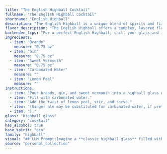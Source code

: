 ```yaml
---
title: "The English Highball Cocktail"
fullname: "The English Highball Cocktail"
shortname: "English Highball"
description: "The English Highball is a unique blend of spirits and fizz, defying easy categorization. Though its ingredients hint at a classic highball, its brandy and vermouth base lean towards a Manhattan-like complexity. Its origin is shrouded in mystery, likely emerging from the eclectic cocktail scene of late 19th century England. "
flavor_description: "The English Highball offers a complex, layered flavor profile. The brandy provides rich fruitiness and warmth, while gin adds a botanical spice. Sweet vermouth contributes sweetness and herbal notes, balanced by the refreshing effervescence of carbonated water. A subtle citrus zest from the lemon peel completes the experience, creating a harmonious blend of sweet, spicy, and invigorating notes. "
bartender_tips: "For a perfect English Highball, chill your glass and ingredients beforehand. Use high-quality brandy and gin, and a touch of sweet vermouth for complexity. Don't over-shake, as you want a light, refreshing drink. Garnish with a lemon peel twist, expressing the oils over the cocktail for aroma.  "
ingredients:
  - item: "Brandy"
    measure: "0.75 oz"
  - item: "Gin"
    measure: "0.75 oz"
  - item: "Sweet Vermouth"
    measure: "0.75 oz"
  - item: "Carbonated Water"
    measure: ""
  - item: "Lemon Peel"
    measure: ""
instructions:
  - item: "Pour brandy, gin, and sweet vermouth into a highball glass over ice cubes."
  - item: "Fill with carbonated water."
  - item: "Add the twist of lemon peel, stir, and serve."
  - item: "(Ginger ale may be substituted for carbonated water, if preferred."
  - item: ")."
glass: "Highball glass"
category: "cocktail"
has_alcohol: true
base_spirit: "gin"
family: "highball"
visual: "## LLM Prompt:Imagine a **classic highball glass** filled with a symphony of colors and textures. Describe the appearance of a **English Highball** cocktail, taking into account the following components:* **Brandy:** A rich, amber hue that creates a warm base.* **Gin:** Its subtle botanical notes might add a slight shimmer to the brandy's color.* **Sweet Vermouth:** A hint of reddish-brown, adding complexity to the amber base.* **Carbonated Water:** Adds a sparkling effervescence, creating tiny bubbles that dance within the cocktail.* **Lemon Peel:** A thin, elegant twist of lemon peel adorns the rim of the glass, adding a splash of bright yellow and a citrusy aroma.**Focus on the overall impression:** Is the drink clear or opaque? Are there layers or is it uniformly mixed? How does the light interact with the liquid? What visual elements make it stand out? **Remember to keep the description engaging and evocative.** Your goal is to paint a picture in the reader's mind, inviting them to imagine the beauty and elegance of this classic cocktail. "
source: "personal_collection"
---
```


